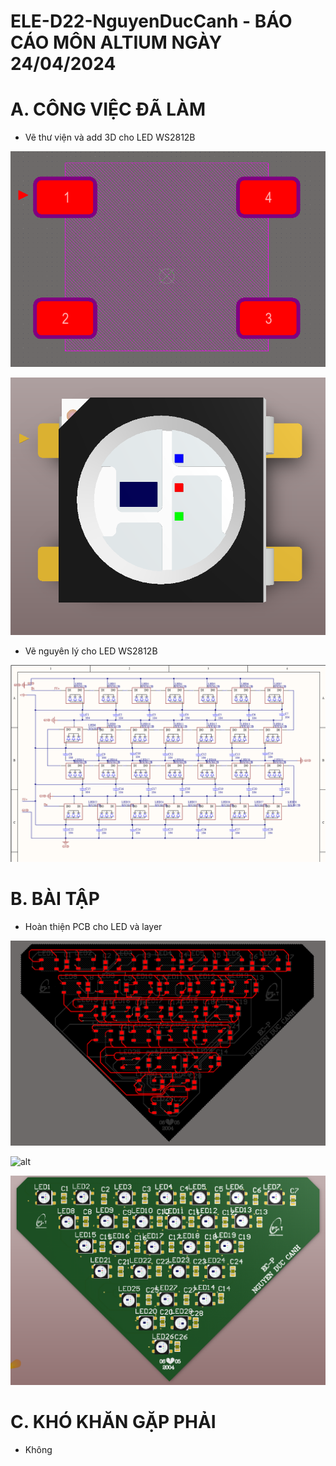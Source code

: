 # ELE-D22-NguyenDucCanh - BÁO CÁO MÔN ALTIUM NGÀY 24/04/2024

# A. CÔNG VIỆC ĐÃ LÀM

- Vẽ thư viện và add 3D cho LED WS2812B

![alt](Anh1.png)

![alt](Anh2.png)

- Vẽ nguyên lý cho LED WS2812B

![alt](Anh3.png)

# B. BÀI TẬP

- Hoàn thiện PCB cho LED và layer

![alt](Anh4.png)

![alt](Anh5.png)

![alt](Anh6.png)

# C. KHÓ KHĂN GẶP PHẢI 

- Không